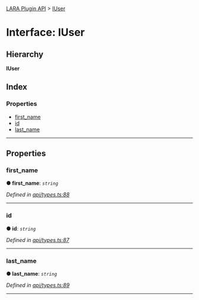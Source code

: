 [LARA Plugin API](../README.md) > [IUser](../interfaces/iuser.md)

# Interface: IUser

## Hierarchy

**IUser**

## Index

### Properties

* [first_name](iuser.md#first_name)
* [id](iuser.md#id)
* [last_name](iuser.md#last_name)

---

## Properties

<a id="first_name"></a>

###  first_name

**● first_name**: *`string`*

*Defined in [api/types.ts:88](https://github.com/concord-consortium/lara/blob/22b6b3d8/lara-plugin-api/src/api/types.ts#L88)*

___
<a id="id"></a>

###  id

**● id**: *`string`*

*Defined in [api/types.ts:87](https://github.com/concord-consortium/lara/blob/22b6b3d8/lara-plugin-api/src/api/types.ts#L87)*

___
<a id="last_name"></a>

###  last_name

**● last_name**: *`string`*

*Defined in [api/types.ts:89](https://github.com/concord-consortium/lara/blob/22b6b3d8/lara-plugin-api/src/api/types.ts#L89)*

___

